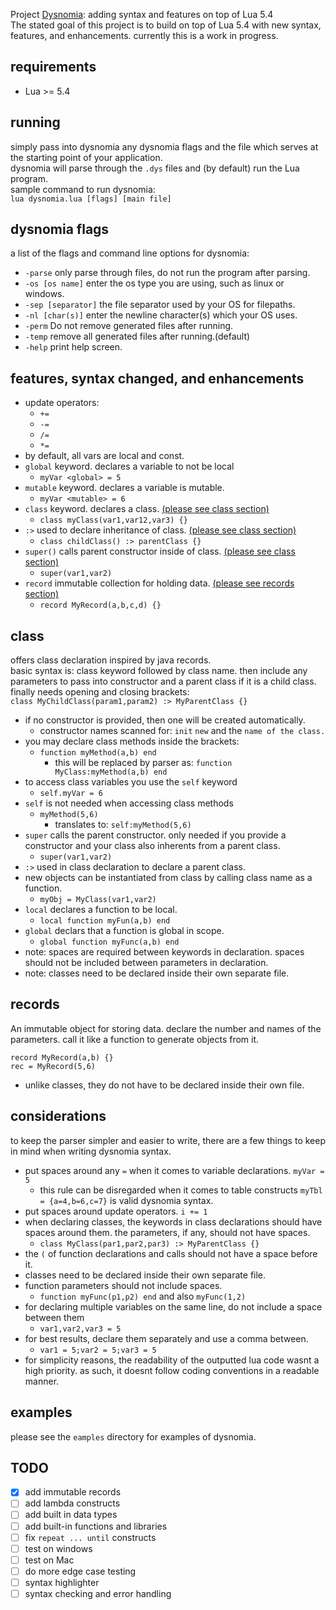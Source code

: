 
Project [Dysnomia](https://en.wikipedia.org/wiki/Dysnomia_(moon)): adding syntax and features on top of Lua 5.4  
The stated goal of this project is to build on top of Lua 5.4 with new syntax, features, and enhancements.
currently this is a work in progress.
  
## requirements
 - Lua >= 5.4

## running
simply pass into dysnomia any dysnomia flags and the file which serves at the starting point of your application.  
dysnomia will parse through the ```.dys``` files and (by default) run the Lua program.     
sample command to run dysnomia:  
``lua dysnomia.lua [flags] [main file]``  

## dysnomia flags
a list of the flags and command line options for dysnomia:  
 - ```-parse```  only parse through files, do not run the program after parsing.
 - ```-os [os name]```  enter the os type you are using, such as linux or windows.
 - ```-sep [separator]```  the file separator used by your OS for filepaths.
- ```-nl [char(s)]```  enter the newline character(s) which your OS uses.
 - ```-perm```  Do not remove generated files after running.
 - ```-temp```  remove all generated files after running.(default)
 - ```-help```  print help screen.  

## features, syntax changed, and enhancements
- update operators:
  - ```+=``` 
  - ```-=``` 
  - ```/=``` 
  - ```*=```
- by default, all vars are local and const.
- ```global``` keyword. declares a variable to not be local
  - ```myVar <global> = 5```
- ```mutable``` keyword. declares a variable is mutable.
  - ```myVar <mutable> = 6```
- ```class``` keyword. declares a class. [(please see class section)](#class)
  - ```class myClass(var1,var12,var3) {}```
- ```:>``` used to declare inheritance of class. [(please see class section)](#class)
  - ```class childClass() :> parentClass {}```
- ```super()``` calls parent constructor inside of class. [(please see class section)](#class)
  - ``super(var1,var2)``
- ``record`` immutable collection for holding data. [(please see records section)](#records)
  - ```record MyRecord(a,b,c,d) {}```

## class
offers class declaration inspired by java records.  
basic syntax is: class keyword followed by class name. then include any parameters to pass into constructor and a parent class if it is a child class. finally needs opening and closing brackets:    
```class MyChildClass(param1,param2) :> MyParentClass {}```
- if no constructor is provided, then one will be created automatically.  
  - constructor names scanned for: ``init`` ``new`` and the ``name of the class.``
- you may declare class methods inside the brackets:
  - ```function myMethod(a,b) end```
    - this will be replaced by parser as: ```function MyClass:myMethod(a,b) end```
- to access class variables you use the ```self``` keyword
  - ```self.myVar = 6```
- ```self``` is not needed when accessing class methods
  - ```myMethod(5,6)``` 
    - translates to: ```self:myMethod(5,6)```
- ``super`` calls the parent constructor. only needed if you provide a constructor and your class also inherents from a parent class.
  - ```super(var1,var2) ```
- ```:>``` used in class declaration to declare a parent class.
- new objects can be instantiated from class by calling class name as a function.  
  - ```myObj = MyClass(var1,var2)```
- ``local`` declares a function to be local.
  - ```local function myFun(a,b) end```
- ``global`` declars that a function is global in scope.
  - ``global function myFunc(a,b) end``
- note: spaces are required between keywords in declaration. spaces should not be included between parameters in declaration.
- note: classes need to be declared inside their own separate file.

## records
An immutable object for storing data. declare the number and names of the parameters. call it like a function to generate objects from it.
````  
record MyRecord(a,b) {}   
rec = MyRecord(5,6)
````
- unlike classes, they do not have to be declared inside their own file.

## considerations
to keep the parser simpler and easier to write, there are a few things to keep in mind when writing dysnomia syntax.
- put spaces around any ```=``` when it comes to variable declarations. ``myVar = 5``
  - this rule can be disregarded when it comes to table constructs ```myTbl = {a=4,b=6,c=7}``` is valid dysnomia syntax.
- put spaces around update operators. ```i += 1``` 
- when declaring classes, the keywords in class declarations should have spaces around them. the parameters, if any, should not have spaces.
  - ```class MyClass(par1,par2,par3) :> MyParentClass {}```
- the `(` of function declarations and calls should not have a space before it.
- classes need to be declared inside their own separate file.
- function parameters should not include spaces.
  - ```function myFunc(p1,p2) end``` and also ``myFunc(1,2)``
- for declaring multiple variables on the same line, do not include a space between them
  - ```var1,var2,var3 = 5```
- for best results, declare them separately and use a comma between.
  - ````var1 = 5;var2 = 5;var3 = 5````
- for simplicity reasons, the readability of the outputted lua code wasnt a high priority. as such, it doesnt follow coding conventions in a readable manner.

## examples
  please see the ``eamples`` directory for examples of dysnomia.

## TODO
- [x] add immutable records
- [ ] add lambda constructs
- [ ] add built in data types
- [ ] add built-in functions and libraries
- [ ] fix ```repeat ... until``` constructs
- [ ] test on windows
- [ ] test on Mac
- [ ] do more edge case testing
- [ ] syntax highlighter
- [ ] syntax checking and error handling